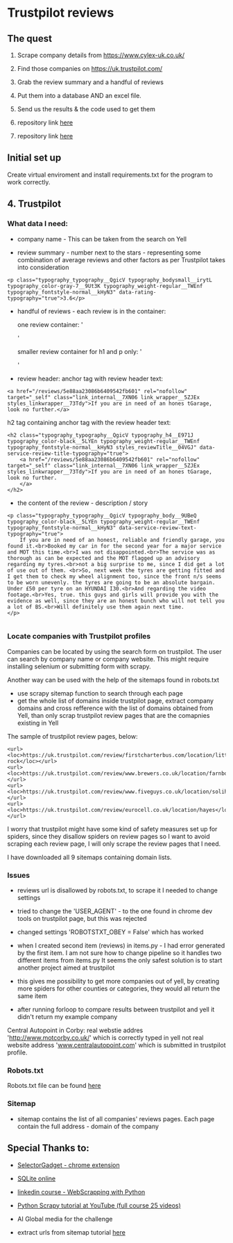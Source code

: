 # Trustpilot reviews

## The quest

1. Scrape company details from https://www.cylex-uk.co.uk/
2. Find those companies on https://uk.trustpilot.com/
3. Grab the review summary and a handful of reviews
4. Put them into a database AND an excel file.
5. Send us the results & the code used to get them

1. repository link [here](https://github.com/JoGorska/find-company)
2. repository link [here](https://github.com/JoGorska/trustpilot-reviews)


## Initial set up

Create virtual enviroment and install requirements.txt for the program to work correctly.

## 4. Trustpilot

### What data I need:

- company name - This can be taken from the search on Yell

- review summary - number next to the stars - representing some combination of average reviews and other factors as per Trustpilot takes into consideration

```
<p class="typography_typography__QgicV typography_bodysmall__irytL typography_color-gray-7__9Ut3K typography_weight-regular__TWEnf typography_fontstyle-normal__kHyN3" data-rating-typography="true">3.6</p>
```

- handful of reviews - each review is in the container:

    one review container: '<section class="styles_reviewContentwrapper__zH_9M">'

    smaller review container for h1 and p only: '<div class="styles_reviewContent__0Q2Tg" aria-hidden="false" data-review-content="true">'

- review header:
anchor tag with review header text:
```
<a href="/reviews/5e88aa23086b6409542fb601" rel="nofollow" target="_self" class="link_internal__7XN06 link_wrapper__5ZJEx styles_linkwrapper__73Tdy">If you are in need of an hones tGarage, look no further.</a>
```

h2 tag containing anchor tag with the review header text:
```
<h2 class="typography_typography__QgicV typography_h4__E971J typography_color-black__5LYEn typography_weight-regular__TWEnf typography_fontstyle-normal__kHyN3 styles_reviewTitle__04VGJ" data-service-review-title-typography="true">
    <a href="/reviews/5e88aa23086b6409542fb601" rel="nofollow" target="_self" class="link_internal__7XN06 link_wrapper__5ZJEx styles_linkwrapper__73Tdy">If you are in need of an hones tGarage, look no further.
    </a>
</h2>
```
- the content of the review - description / story

```
<p class="typography_typography__QgicV typography_body__9UBeQ typography_color-black__5LYEn typography_weight-regular__TWEnf typography_fontstyle-normal__kHyN3" data-service-review-text-typography="true">
    If you are in need of an honest, reliable and friendly garage, you found it.<br>Booked my car in for the second year for a major service and MOT this time.<br>I was not disappointed.<br>The service was as thorough as can be expected and the MOT flagged up an advisory regarding my tyres.<br>not a big surprise to me, since I did get a lot of use out of them. <br>So, next week the tyres are getting fitted and I get them to check my wheel alignment too, since the front n/s seems to be worn unevenly. the tyres are going to be an absolute bargain. Under £50 per tyre on an HYUNDAI I30.<br>And regarding the video footage.<br>Yes, true. this guys and girls will provide you with the evidence as well, since they are an honest bunch who will not tell you a lot of BS.<br>Will definitely use them again next time.
</p>
   
```
### Locate companies with Trustpilot profiles

Companies can be located by using the search form on trustpilot. The user can search by company name or company website. This might require installing selenium or submitting form with scrapy.

Another way can be used with the help of the sitemaps found in robots.txt

- use scrapy sitemap function to search through each page
- get the whole list of domains inside trustpilot page, extract company domains and cross refference with the list of domains obtained from Yell, than only scrap trustpilot review pages that are the comapnies existing in Yell

The sample of trustpilot review pages, below:

```
<url><loc>https://uk.trustpilot.com/review/firstcharterbus.com/location/little-rock</loc></url>
<url><loc>https://uk.trustpilot.com/review/www.brewers.co.uk/location/farnborough</loc></url>
<url><loc>https://uk.trustpilot.com/review/www.fiveguys.co.uk/location/solihull</loc></url>
<url><loc>https://uk.trustpilot.com/review/eurocell.co.uk/location/hayes</loc></url>
```

I worry that trustpilot might have some kind of safety measures set up for spiders, since they disallow spiders on review pages so I want to avoid scraping each review page, I will only scrape the review pages that I need.

I have downloaded all 9 sitemaps containing domain lists.

### Issues
- reviews url is disallowed by robots.txt, to scrape it I needed to change settings 

- tried to change the 'USER_AGENT' - to the one found in chrome dev tools on trustpilot page, but this was rejected

- changed settings 'ROBOTSTXT_OBEY = False' which has worked

- when I created second item (reviews) in items.py - I had error generated by the first item. I am not sure how to change pipeline so it handles two different items from items.py It seems the only safest solution is to start another project aimed at trustpilot

- this gives me possibility to get more companies out of yell, by creating more spiders for other counties or categories, they would all return the same item

- after running forloop to compare results between trustpilot and yell it didn't return my example company

Central Autopoint in Corby:
real webstie addres 'http://www.motcorby.co.uk/' which is correctly typed in yell
not real website address 'www.centralautopoint.com' which is submitted in trustpilot profile.

### Robots.txt

Robots.txt file can be found [here](https://www.trustpilot.com/robots.txt)

### Sitemap

- sitemap contains the list of all companies' reviews pages. Each page contain the full address - domain of the company

## Special Thanks to:

- [SelectorGadget - chrome extension](https://chrome.google.com/webstore/detail/selectorgadget/mhjhnkcfbdhnjickkkdbjoemdmbfginb/related?hl=en)

- [SQLite online](https://sqliteonline.com/) 

- [linkedin course  - WebScrapping with Python](https://www.linkedin.com/feed/update/urn:li:activity:6897559949699088384/)

- [Python Scrapy tutorial at YouTube (full course 25 videos)](https://youtu.be/ve_0h4Y8nuI)

- AI Global media for the challenge

- extract urls from sitemap tutorial [here](https://www.tutorialexample.com/python-parse-xml-sitemap-to-extract-urls-a-simple-guide-python-tutorial/)